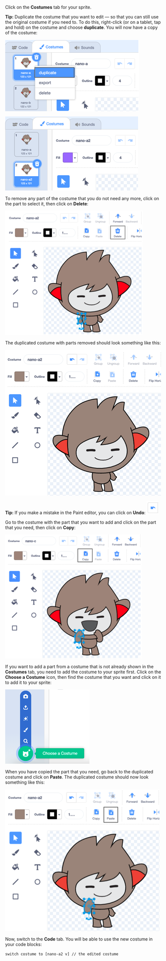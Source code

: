 Click on the **Costumes** tab for your sprite.

**Tip:** Duplicate the costume that you want to edit — so that you can still use the original costume if you need to. To do this, right-click (or on a tablet, tap and hold) on the costume and choose **duplicate**. You will now have a copy of the costume:

![The 'duplicate' option highlighted in the menu.](images/nano-duplicate-costume.png)

![The duplicated costume is located just below the original costume in the Costumes tab.](images/nano-a2-costume.png)

To remove any part of the costume that you do not need any more, click on the part to select it, then click on **Delete**:

![The nano-a2 costume with one arm selected.](images/nano-arm-selected.png)

The duplicated costume with parts removed should look something like this:

![The nano-a2 costume with the arm deleted.](images/nano-arm-deleted.png)

**Tip:** If you make a mistake in the Paint editor, you can click on **Undo**: ![The 'Undo' icon.](images/nano-undo.png)

Go to the costume with the part that you want to add and click on the part that you need, then click on **Copy**:

![The nano-c costume with one arm selected.](images/nano-c-arm-selected.png)

If you want to add a part from a costume that is not already shown in the **Costumes** tab, you need to add the costume to your sprite first. Click on the **Choose a Costume** icon, then find the costume that you want and click on it to add it to your sprite:

![The 'Choose a Costume' icon highlighted.](images/choose-a-costume.png)

When you have copied the part that you need, go back to the duplicated costume and click on **Paste**. The duplicated costume should now look something like this:

![The nano-a2 costume with the arm from the nano-c costume.](images/nano-a2-new-arm.png)

Now, switch to the **Code** tab. You will be able to use the new costume in your code blocks:

```blocks3
switch costume to [nano-a2 v] // the edited costume
```
